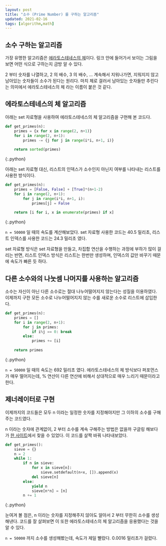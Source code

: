 ```yaml
---
layout: post
title: "소수 (Prime Number) 를 구하는 알고리즘"
updated: 2021-02-16
tags: [algorithm,math]
---
```


## 소수 구하는 알고리즘

가장 유명한 알고리즘은 [에라토스테네스의 체](https://ko.wikipedia.org/wiki/%EC%97%90%EB%9D%BC%ED%86%A0%EC%8A%A4%ED%85%8C%EB%84%A4%EC%8A%A4%EC%9D%98_%EC%B2%B4)이다. 링크 안에 들어가서 보이는 그림을 보면 어떤 식으로 구하는지 금방 알 수 있다.

2 부터 숫자를 나열하고, 2 의 배수, 3 의 배수, ... 계속해서 지워나가면, 지워지지 않고 남아있는 숫자들이 소수가 된다는 원리다. 마치 체로 걸러서 남아있는 숫자들만 추린다는 의미에서 에라토스테네스의 체 라는 이름이 붙은 것 같다.

## 에라토스테네스의 체 알고리즘

아래는 set 자료형을 사용하여 에라토스테네스의 체 알고리즘을 구현해 본 코드다.

```py
def get_primes(n):
    primes = {x for x in range(2, n+1)}
    for i in range(2, n+1):
        primes -= {j for j in range(i*i, n+1, i)}
    
    return sorted(primes)
```
{:.python}

아래는 set 자료형 대신, 리스트의 인덱스가 소수인지 아닌지 여부를 나타내는 리스트를 사용한 방식이다.

```py
def get_primes(n):
    primes = [False, False] + [True]*(n+1-2)
    for i in range(2, n+1):
        for j in range(i*i, n+1, i):
            primes[j] = False
            
    return [i for i, x in enumerate(primes) if x]
```
{:.python}

`n = 50000` 일 때의 속도를 계산해보았다. set 자료형 사용한 코드는 40.5 밀리초, 리스트 인덱스를 사용한 코드는 24.3 밀리초 였다.

set 자료형 방식은 set 자료형을 만들고, 차집합 연산을 수행하는 과정에 부하가 많이 걸리는 반면, 리스트 인덱스 방식은 리스트는 한번만 생성하며, 인덱스의 값만 바꾸기 때문에 속도가 빠른 듯 하다.

## 다른 소수와의 나눗셈 나머지를 사용하는 알고리즘

소수는 자신이 아닌 다른 소수로는 절대 나누어떨어지지 않는다는 성질을 이용하였다. 이제까지 구한 모든 소수로 나누어떨어지지 않는 수를 새로운 소수로 리스트에 삽입한다.

```py
def get_primes(n):
    primes = []
    for i in range(2, n+1):
        for j in primes:
            if i%j == 0: break
        else:
            primes += [i]
            
    return primes
```
{:.python}

`n = 50000` 일 때의 속도는 692 밀리초 였다. 에라토스테네스의 체 방식보다 퍼포먼스가 매우 떨어지는데, % 연산이 다른 연산에 비해서 상대적으로 매우 느리기 때문이라고 한다.

## 제너레이터로 구현

이제까지의 코드들은 모두 n 이라는 일정한 숫자를 지정해야지만 그 이하의 소수를 구해주는 코드였다.

n 이라는 숫자에 관계없이, 2 부터 소수를 계속 구해주는 방법은 없을까 구글링 해보다가 [한 사이트](http://code.activestate.com/recipes/117119-sieve-of-eratosthenes/)에서 찾을 수 있었다. 이 코드를 살짝 바꿔 나타내보았다.

```py
def get_primes():
    sieve = {}
    n = 2
    while 1:
        if n in sieve:
            for x in sieve[n]:
                sieve.setdefault(n+x, []).append(x)
            del sieve[n]
        else:
            yield n
            sieve[n*n] = [n]
        n += 1
```
{:.python}

눈여겨 볼 점은, n 이라는 숫자를 지정해주지 않아도 알아서 2 부터 무한히 소수를 생성해낸다. 코드를 잘 살펴보면 이 또한 에라토스테네스의 체 알고리즘을 응용했다는 것을 알 수 있다.

`n = 50000` 까지 소수를 생성해봤는데, 속도가 제일 빨랐다. 0.0016 밀리초가 걸렸다.